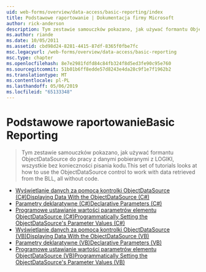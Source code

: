 ```yaml
---
uid: web-forms/overview/data-access/basic-reporting/index
title: Podstawowe raportowanie | Dokumentacja firmy Microsoft
author: rick-anderson
description: Tym zestawie samouczków pokazano, jak używać formantu ObjectDataSource do pracy z danymi pobieranymi z LOGIKI, wszystkie bez konieczności pisania kodu.
ms.author: riande
ms.date: 10/05/2011
ms.assetid: cbd98d24-8281-4415-87df-8365f0fbe7fc
msc.legacyurl: /web-forms/overview/data-access/basic-reporting
msc.type: chapter
ms.openlocfilehash: 8e7e2981fdfd84c84fb324f8d5ed3fe90c95e760
ms.sourcegitcommit: 51b01b6ff8edde57d8243e4da28c9f1e7f1962b2
ms.translationtype: MT
ms.contentlocale: pl-PL
ms.lasthandoff: 05/06/2019
ms.locfileid: "65133348"
---
```

# <a name="basic-reporting"></a><span data-ttu-id="31b3c-103">Podstawowe raportowanie</span><span class="sxs-lookup"><span data-stu-id="31b3c-103">Basic Reporting</span></span>

> <span data-ttu-id="31b3c-104">Tym zestawie samouczków pokazano, jak używać formantu ObjectDataSource do pracy z danymi pobieranymi z LOGIKI, wszystkie bez konieczności pisania kodu.</span><span class="sxs-lookup"><span data-stu-id="31b3c-104">This set of tutorials looks at how to use the ObjectDataSource control to work with data retrieved from the BLL, all without code.</span></span>

- [<span data-ttu-id="31b3c-105">Wyświetlanie danych za pomocą kontrolki ObjectDataSource (C#)</span><span class="sxs-lookup"><span data-stu-id="31b3c-105">Displaying Data With the ObjectDataSource (C#)</span></span>](displaying-data-with-the-objectdatasource-cs.md)
- [<span data-ttu-id="31b3c-106">Parametry deklaratywne (C#)</span><span class="sxs-lookup"><span data-stu-id="31b3c-106">Declarative Parameters (C#)</span></span>](declarative-parameters-cs.md)
- [<span data-ttu-id="31b3c-107">Programowe ustawianie wartości parametrów elementu ObjectDataSource (C#)</span><span class="sxs-lookup"><span data-stu-id="31b3c-107">Programmatically Setting the ObjectDataSource's Parameter Values (C#)</span></span>](programmatically-setting-the-objectdatasource-s-parameter-values-cs.md)
- [<span data-ttu-id="31b3c-108">Wyświetlanie danych za pomocą kontrolki ObjectDataSource (VB)</span><span class="sxs-lookup"><span data-stu-id="31b3c-108">Displaying Data With the ObjectDataSource (VB)</span></span>](displaying-data-with-the-objectdatasource-vb.md)
- [<span data-ttu-id="31b3c-109">Parametry deklaratywne (VB)</span><span class="sxs-lookup"><span data-stu-id="31b3c-109">Declarative Parameters (VB)</span></span>](declarative-parameters-vb.md)
- [<span data-ttu-id="31b3c-110">Programowe ustawianie wartości parametrów elementu ObjectDataSource (VB)</span><span class="sxs-lookup"><span data-stu-id="31b3c-110">Programmatically Setting the ObjectDataSource's Parameter Values (VB)</span></span>](programmatically-setting-the-objectdatasource-s-parameter-values-vb.md)
